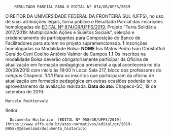         RESULTADO PARCIAL PARA O EDITAL Nº 874/GR/UFFS/2019  

 O REITOR DA UNIVERSIDADE FEDERAL DA FRONTEIRA SUL (UFFS), no uso de suas atribuições legais, torna público o Resultado Parcial das inscrições homologadas do [EDITAL Nº 874/GR/UFFS/2019](https://www.uffs.edu.br/atos-normativos/edital/gr/2019-0874), Projeto "Terra Solidária 2017/2019: Multiplicando Ações e Sujeitos Sociais”, seleção e credenciamento de participantes para Composição do Banco de Facilitadores para aturem no projeto supramencionado.   **1**  Inscrições homologadas na Modalidade Bolsa:     **NOME**     Ísis Matos     Pedro Ivan Christoffoli     Geraldo Ceni Coelho     Antônio Valmor de Campos     **1.1**  Os inscritos na modalidade Bolsa deverão obrigatoriamente participar da Oficina de atualização em formação pedagógica presencial a qual acontecerá no dia 20/09/2019 com início às 19:00 h Local Sala 217, bloco dos professores do *campus*  Chapecó. **1.1.1**  Para os inscritos que participaram da oficina de atualização em formação pedagógica em outras ocasiões poderão ter o aproveitamento da avaliação realizada.        **Data do ato:** Chapecó-SC, 19 de setembro de 2019.   
 

    Marcelo Recktenvald   
 Reitor 

      Documento Histórico  [EDITAL Nº 958/GR/UFFS/2019](https://www.uffs.edu.br/atos-normativos/edital/gr/2019-0958/@@download/documento_historico)     
      